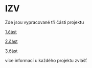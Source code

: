 # IZV

Zde jsou vypracované tři části projektu

[1.část](izv-part01)

[2.část](izv-part02)

[3.část](izv-part03) 

více informací u každého projektu zvlášť
